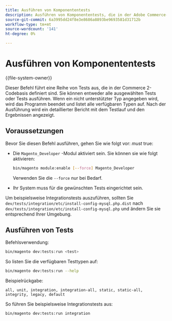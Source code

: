 ```yaml
---
title: Ausführen von Komponententests
description: Ausführen von Komponententests, die in der Adobe Commerce-Codebasis definiert sind.
source-git-commit: 6a3995dd24f8e3e8686a8893be9693581d31712b
workflow-type: tm+mt
source-wordcount: '141'
ht-degree: 0%

---
```



# Ausführen von Komponententests

{{file-system-owner}}

Dieser Befehl führt eine Reihe von Tests aus, die in der Commerce 2-Codebasis definiert sind. Sie können entweder alle ausgewählten Tests oder Tests ausführen. Wenn ein nicht unterstützter Typ angegeben wird, wird das Programm beendet und listet alle verfügbaren Typen auf. Nach der Ausführung wird ein detaillierter Bericht mit dem Testlauf und den Ergebnissen angezeigt.

## Voraussetzungen

Bevor Sie diesen Befehl ausführen, gehen Sie wie folgt vor: _must_ true:

- Die `Magento_Developer` -Modul aktiviert sein. Sie können sie wie folgt aktivieren:

   ```bash
   bin/magento module:enable [--force] Magento_Developer
   ```

   Verwenden Sie die `--force` nur bei Bedarf.

- Ihr System muss für die gewünschten Tests eingerichtet sein.

Um beispielsweise Integrationstests auszuführen, sollten Sie `dev/tests/integration/etc/install-config-mysql.php.dist` nach `dev/tests/integration/etc/install-config-mysql.php` und ändern Sie sie entsprechend Ihrer Umgebung.

## Ausführen von Tests

Befehlsverwendung:

```bash
bin/magento dev:tests:run <test>
```

So listen Sie die verfügbaren Testtypen auf:

```bash
bin/magento dev:tests:run --help
```

Beispielrückgabe:

```terminal
all, unit, integration, integration-all, static, static-all, integrity, legacy, default
```

So führen Sie beispielsweise Integrationstests aus:

```bash
bin/magento dev:tests:run integration
```
